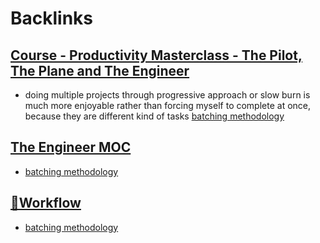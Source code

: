 
# Backlinks
## [Course - Productivity Masterclass - The Pilot, The Plane and The Engineer](<Course - Productivity Masterclass - The Pilot, The Plane and The Engineer.md>)
- doing multiple projects through progressive approach or slow burn is much more enjoyable rather than forcing myself to complete at once, because they are different kind of tasks [batching methodology](<batching methodology.md>)

## [The Engineer MOC](<The Engineer MOC.md>)
- [batching methodology](<batching methodology.md>)

## [🌱Workflow ](<🌱Workflow .md>)
- [batching methodology](<batching methodology.md>)

